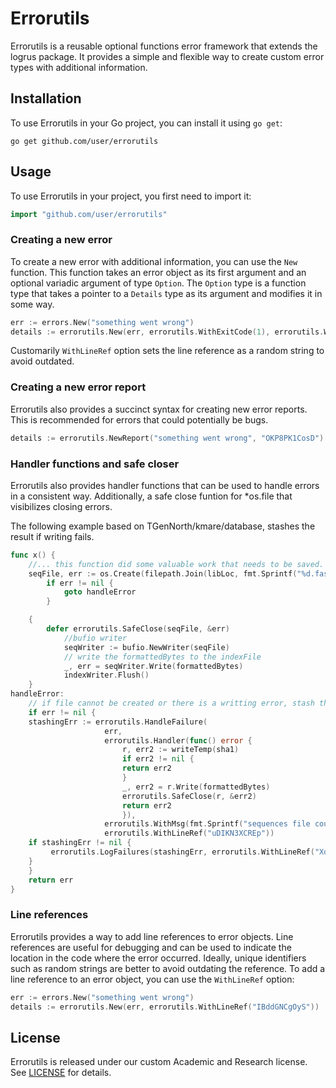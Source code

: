# Errorutils

Errorutils is a reusable optional functions error framework that extends the logrus package. It provides a simple and flexible way to create custom error types with additional information.

## Installation

To use Errorutils in your Go project, you can install it using `go get`:

```
go get github.com/user/errorutils
```

## Usage

To use Errorutils in your project, you first need to import it:

```go
import "github.com/user/errorutils"
```

### Creating a new error

To create a new error with additional information, you can use the `New` function. This function takes an error object as its first argument and an optional variadic argument of type `Option`. The `Option` type is a function type that takes a pointer to a `Details` type as its argument and modifies it in some way.

```go
err := errors.New("something went wrong")
details := errorutils.New(err, errorutils.WithExitCode(1), errorutils.WithLineRef("OKP8PK1CosD"))
```

Customarily `WithLineRef` option sets the line reference as a random string to avoid outdated.

### Creating a new error report

Errorutils also provides a succinct syntax for creating new error reports. This is recommended for errors that could potentially be bugs.

```go
details := errorutils.NewReport("something went wrong", "OKP8PK1CosD")
```


### Handler functions and safe closer

Errorutils also provides handler functions that can be used to handle errors in a consistent way. Additionally, a safe close funtion for \*os.file that visibilizes closing errors.

The following example based on TGenNorth/kmare/database, stashes the result if writing fails.

```go
func x() {
    //... this function did some valuable work that needs to be saved.
    seqFile, err := os.Create(filepath.Join(libLoc, fmt.Sprintf("%d.fasta", name)))
        if err != nil {
            goto handleError
        }

    {
        defer errorutils.SafeClose(seqFile, &err)
            //bufio writer
            seqWriter := bufio.NewWriter(seqFile)
            // write the formattedBytes to the indexFile
            _, err = seqWriter.Write(formattedBytes)
            indexWriter.Flush()
    }
handleError:
    // if file cannot be created or there is a writting error, stash the sequences
    if err != nil {
    stashingErr := errorutils.HandleFailure(
                     err,
                     errorutils.Handler(func() error {
                         r, err2 := writeTemp(sha1)
                         if err2 != nil {
                         return err2
                         }
                         _, err2 = r.Write(formattedBytes)
                         errorutils.SafeClose(r, &err2)
                         return err2
                         }),
                     errorutils.WithMsg(fmt.Sprintf("sequences file could not be created for %s at %s, a stash was ATTEMPTED as temporaryfile accessible with hash name %s", name, libLoc, sha1)),
                     errorutils.WithLineRef("uDIKN3XCREp"))
    if stashingErr != nil {
         errorutils.LogFailures(stashingErr, errorutils.WithLineRef("XqZsHJI8ABs"))
    }
    }
    return err
}
```


### Line references

Errorutils provides a way to add line references to error objects. Line references are useful for debugging and can be used to indicate the location in the code where the error occurred. Ideally, unique identifiers such as random strings are better to avoid outdating the reference. To add a line reference to an error object, you can use the `WithLineRef` option:

```go
err := errors.New("something went wrong")
details := errorutils.New(err, errorutils.WithLineRef("IBddGNCgOyS"))
```

## License

Errorutils is released under our custom Academic and Research license. See [LICENSE](LICENSE.rst) for details.
